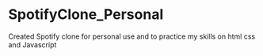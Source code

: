 # SpotifyClone_Personal
Created Spotify clone for personal use and to practice my skills on html css and Javascript
